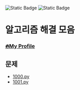 ![Static Badge](https://img.shields.io/badge/python-3.9.x-%233776AB?style=plastic&logo=python&labelColor=white)
![Static Badge](https://img.shields.io/badge/baekjoon-onlinejudge-%23BBE2EC?style=plastic&labelColor=white)


# 알고리즘 해결 모음
### [🔥My Profile](https://www.acmicpc.net/user/hsk1321)

## 문제
- [1000.py](https://github.com/seunggihong/Algorithm/tree/main/script/1000.py)
- [1001.py](https://github.com/seunggihong/Algorithm/tree/main/script/1001.py)
